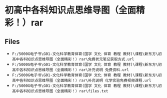 # 初高中各科知识点思维导图（全面精彩！）rar

## Files

- `F:/5000G电子书\G01-文化科学教育体育(国学 文化 体育 教程 教材)\课程\新东方\初高中各科知识点思维导图（全面精彩！）rar\免费状元笔记获取方式.url`
- `F:/5000G电子书\G01-文化科学教育体育(国学 文化 体育 教程 教材)\课程\新东方\初高中各科知识点思维导图（全面精彩！）rar\补充说明 免费资料.url`
- `F:/5000G电子书\G01-文化科学教育体育(国学 文化 体育 教程 教材)\课程\新东方\初高中各科知识点思维导图（全面精彩！）rar\补充说明 化学实验免费视频课程.url`
- `F:/5000G电子书\G01-文化科学教育体育(国学 文化 体育 教程 教材)\课程\新东方\初高中各科知识点思维导图（全面精彩！）rar\files.txt`
